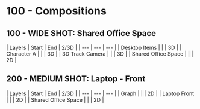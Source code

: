 # 100 - Compositions

## 100 - WIDE SHOT: Shared Office Space

| Layers | Start | End | 2/3D |
| --- | --- | --- |
| Desktop Items | | | 3D |
| Character A | | | 3D |
| 3D Track Camera | | | 3D |
| Shared Office Space | | | 2D |

## 200 - MEDIUM SHOT: Laptop - Front

| Layers | Start | End | 2/3D |
| --- | --- | --- |
| Graph | | | 2D |
| Laptop Front | | | 2D |
| Shared Office Space | | | 2D |
